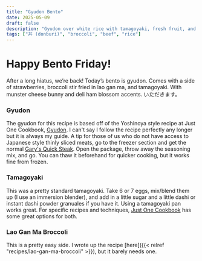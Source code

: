 ```yaml
---
title: "Gyudon Bento"
date: 2025-05-09
draft: false
description: "Gyudon over white rice with tamagoyaki, fresh fruit, and broccoli stir fry"
tags: ["丼 (donburi)", "broccoli", "beef", "rice"]
---
```



# Happy Bento Friday!

After a long hiatus, we’re back! Today’s bento is gyudon. Comes with a side of strawberries, broccoli stir fried in lao gan ma, and tamagoyaki. With munster cheese bunny and deli ham blossom accents. いただきます。

### Gyudon
The gyudon for this recipe is based off of the Yoshinoya style recipe at Just One Cookbook, [Gyudon](https://www.justonecookbook.com/yoshinoya-beef-bowl-gyudon/). I can't say I follow the recipe perfectly any longer but it is always my guide. A tip for those of us who do not have access to Japanese style thinly sliced meats, go to the freezer section and get the normal [Gary's Quick Steak](https://garysquicksteak.com/sirloin/). Open the package, throw away the seasoning mix, and go. You can thaw it beforehand for quicker cooking, but it works fine from frozen.

### Tamagoyaki
This was a pretty standard tamagoyaki. Take 6 or 7 eggs, mix/blend them up (I use an immersion blender), and add in a little sugar and a little dashi or instant dashi powder granuales if you have it. Using a tamagoyaki pan works great. For specific recipes and techniques, [Just One Cookbook](https://www.justonecookbook.com/tamagoyaki-japanese-rolled-omelette/) has some great options for both.

### Lao Gan Ma Broccoli
This is a pretty easy side. I wrote up the recipe [here]({{< relref "recipes/lao-gan-ma-broccoli" >}}), but it barely needs one.


